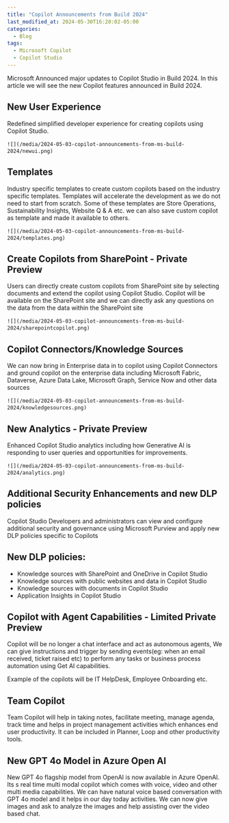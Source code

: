 ```yaml
---
title: "Copilot Announcements from Build 2024"
last_modified_at: 2024-05-30T16:20:02-05:00
categories:
  - Blog
tags:
  - Microsoft Copilot
  - Copilot Studio
---
```


Microsoft Announced major updates to Copilot Studio in Build 2024. In this article we will see the new Copilot features announced in Build 2024.

## New User Experience

Redefined simplified developer experience for creating copilots using Copilot Studio. 

    ![](/media/2024-05-03-copilot-announcements-from-ms-build-2024/newui.png)

## Templates


Industry specific templates to create custom copilots based on the industry specific templates. Templates will accelerate the development as we do not need to start from scratch. Some of these templates are Store Operations, Sustainability Insights, Website Q & A etc. we can also save custom copilot as template and made it available to others.

    ![](/media/2024-05-03-copilot-announcements-from-ms-build-2024/templates.png)

## Create Copilots from SharePoint - Private Preview


Users can directly create custom copilots from SharePoint site by selecting documents and extend the copilot using Copilot Studio. Copilot will be available on the SharePoint site and we can directly ask any questions on the data from the data within the SharePoint site

    ![](/media/2024-05-03-copilot-announcements-from-ms-build-2024/sharepointcopilot.png)

## Copilot Connectors/Knowledge Sources


We can now bring in Enterprise data in to copilot using Copilot Connectors and ground copilot on the enterprise data including Microsoft Fabric, Dataverse, Azure Data Lake, Microsoft Graph, Service Now and other data sources

    ![](/media/2024-05-03-copilot-announcements-from-ms-build-2024/knowledgesources.png)

## New Analytics - Private Preview


Enhanced Copilot Studio analytics including how Generative AI is responding to user queries and opportunities for improvements. 

    ![](/media/2024-05-03-copilot-announcements-from-ms-build-2024/analytics.png)

## Additional Security Enhancements and new DLP policies


Copilot Studio Developers and administrators can view and configure additional security and governance using Microsoft Purview and apply new DLP policies specific to Copilots


## New DLP policies:

- Knowledge sources with SharePoint and OneDrive in Copilot Studio
- Knowledge sources with public websites and data in Copilot Studio
- Knowledge sources with documents in Copilot Studio
- Application Insights in Copilot Studio

## Copilot with Agent Capabilities - Limited Private Preview

Copilot will be no longer a chat interface and act as autonomous agents, We can give instructions and trigger by sending events(eg: when an email received, ticket raised etc) to perform any tasks or business process automation using Get AI capabilities.

Example of the copilots will be IT HelpDesk, Employee Onboarding etc.

## Team Copilot

Team Copilot will help in taking notes, facilitate meeting, manage agenda, track time and helps in project management activities which enhances end user productivity. It can be included in Planner, Loop and other productivity tools.

## New GPT 4o Model in Azure Open AI

New GPT 4o flagship model from OpenAI is now available in Azure OpenAI. Its s real time multi modal copilot which comes with voice, video and other multi media capabilities. We can have natural voice based conversation with GPT 4o model and it helps in our day today activities. We can now give images and ask to analyze the images and help assisting over the video based chat.